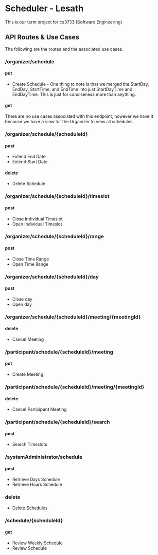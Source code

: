# Scheduler - Lesath

This is our term project for cs3733 (Software Engineering)

## API Routes & Use Cases
The following are the routes and the associated use cases.

### /organizer/schedule
#### put
* Create Schedule - One thing to note is that we merged the StartDay, EndDay,
  StartTime, and EndTime into just StartDayTime and EndDayTime. This is just for
	conciseness more than anything.

#### get
There are no use cases associated with this endpoint, however we have it because
we have a view for the Organizer to view all schedules


### /organizer/schedule/{scheduleId}
#### post
* Extend End Date
* Extend Start Date

#### delete
* Delete Schedule


### /organizer/schedule/{scheduleId}/timeslot
#### post
* Close Individual Timeslot
* Open Individual Timeslot


### /organizer/schedule/{scheduleId}/range
#### post
* Close Time Range
* Open Time Range


### /organizer/schedule/{scheduleId}/day
#### post
* Close day
* Open day


### /organizer/schedule/{scheduleId}/meeting/{meetingId}
#### delete
* Cancel Meeting


### /participant/schedule/{scheduleId}/meeting
#### put
*  Create Meeting


### /participant/schedule/{scheduleId}/meeting/{meetingId}
#### delete
* Cancel Participant Meeting


### /participant/schedule/{scheduleId}/search
#### post
* Search Timeslots


### /systemAdministrator/schedule
#### post
* Retrieve Days Schedule
* Retrieve Hours Schedule

### delete
* Delete Schedules


### /schedule/{scheduleId}
#### get
* Review Weekly Schedule
* Review Schedule
